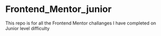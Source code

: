 # Frontend_Mentor_junior
This repo is for all the Frontend Mentor challanges I have completed on Junior level difficulty
